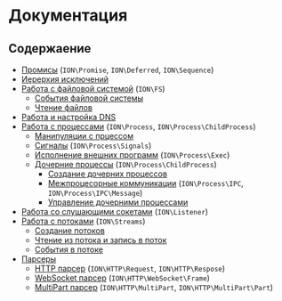 Документация
====

## Содержаение

* [Промисы](./promisor.md) (`ION\Promise`, `ION\Deferred`, `ION\Sequence`)
* [Иерерхия исключений](./exceptions.md)
* [Работа с файловой системой](./fs.md) (`ION\FS`)
    * [События файловой системы](./fs.md#События-файловой-системы)
    * [Чтение файлов](./fs.md#Чтение-файлов)
* [Работа и настройка DNS](./dns.md)
* [Работа с процессами](./process.md) (`ION\Process`, `ION\Process\ChildProcess`)
    * [Манипуляции с прцессом](./process.md#work)
    * [Сигналы](./process.md#signals) (`ION\Process\Signals`)
    * [Исполнение внешних программ](./process.md#Исполнение-внешних-программ) (`ION\Process\Exec`)
    * [Дочерние процессы](./process.md#childs) (`ION\Process\ChildProcess`)
        * [Создание дочерних процессов](./process.md#create-childs)
        * [Межпроцесорные коммуникации](./process.md#ipc) (`ION\Process\IPC`, `ION\Process\IPC\Message`)
        * [Управление дочерними процессами](./process.md#childs)
* [Работа со слушающими сокетами](./listeners.md) (`ION\Listener`)
* [Работа с потоками](./streams.md) (`ION\Streams`)
    * [Создание потоков](./streams.md)
    * [Чтение из потока и запись в поток](./streams.md)
    * [События в потоке](./streams.md)
* [Парсеры](./parsers.md)
    * [HTTP парсер](./parsers.md#http) (`ION\HTTP\Request`, `ION\HTTP\Respose`)
    * [WebSocket парсер](./parsers.md#ws) (`ION\HTTP\WebSocket\Frame`)
    * [MultiPart парсер](./parsers.md#mp) (`ION\HTTP\MultiPart`, `ION\HTTP\MultiPart\Part`)